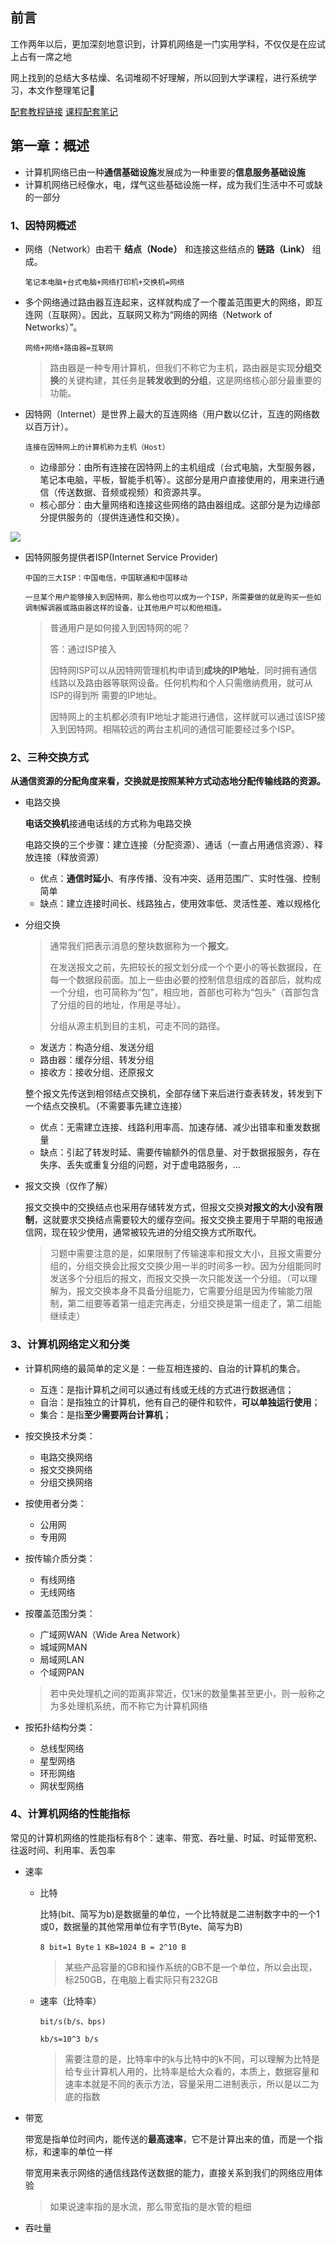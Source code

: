 ## 前言

工作两年以后，更加深刻地意识到，计算机网络是一门实用学科，不仅仅是在应试上占有一席之地

网上找到的总结大多枯燥、名词堆砌不好理解，所以回到大学课程，进行系统学习，本文作整理笔记📒

[配套教程链接](https://www.bilibili.com/video/BV1c4411d7jb/?spm_id_from=333.337.search-card.all.click&vd_source=2b211224d72ed36d88f40e2d2a243144) [课程配套笔记](https://github.com/BloothOfYouth/Computer-Network-Notes/blob/master/%E8%AE%A1%E7%AE%97%E6%9C%BA%E7%BD%91%E7%BB%9C%E7%AC%AC1%E7%AB%A0%EF%BC%88%E6%A6%82%E8%BF%B0%EF%BC%89.md)

## 第一章：概述

- 计算机网络已由一种**通信基础设施**发展成为一种重要的**信息服务基础设施**
- 计算机网络已经像水，电，煤气这些基础设施一样，成为我们生活中不可或缺的一部分

### 1、因特网概述

- 网络（Network）由若干 **结点（Node）** 和连接这些结点的 **链路（Link）** 组成。

  `笔记本电脑+台式电脑+网络打印机+交换机=网络`

- 多个网络通过路由器互连起来，这样就构成了一个覆盖范围更大的网络，即互连网（互联网）。因此，互联网又称为“网络的网络（Network of Networks）”。

  `网络+网络+路由器=互联网`

  > 路由器是一种专用计算机，但我们不称它为主机，路由器是实现**分组交换**的关键构建，其任务是**转发收到的分组**，这是网络核心部分最重要的功能。

- 因特网（Internet）是世界上最大的互连网络（用户数以亿计，互连的网络数以百万计）。

  `连接在因特网上的计算机称为主机（Host）`

  - 边缘部分：由所有连接在因特网上的主机组成（台式电脑，大型服务器，笔记本电脑，平板，智能手机等）。这部分是用户直接使用的，用来进行通信（传送数据、音频或视频）和资源共享。
  - 核心部分：由大量网络和连接这些网络的路由器组成。这部分是为边缘部分提供服务的（提供连通性和交换）。

![ ](https://github.com/BloothOfYouth/Computer-Network-Notes/raw/master/%E8%AE%A1%E7%AE%97%E6%9C%BA%E7%BD%91%E7%BB%9C%E7%AC%AC1%E7%AB%A0%EF%BC%88%E6%A6%82%E8%BF%B0%EF%BC%89.assets/20201016103744.png)

- 因特网服务提供者ISP(Internet Service Provider)

  `中国的三大ISP：中国电信，中国联通和中国移动`

  `一旦某个用户能够接入到因特网，那么他也可以成为一个ISP，所需要做的就是购买一些如调制解调器或路由器这样的设备，让其他用户可以和他相连。`

  > 普通用户是如何接入到因特网的呢？
  >
  > 答：通过ISP接入
  >
  > 因特网ISP可以从因特网管理机构申请到**成块的IP地址**，同时拥有通信线路以及路由器等联网设备。任何机构和个人只需缴纳费用，就可从ISP的得到所 需要的IP地址。
  >
  > 因特网上的主机都必须有IP地址才能进行通信，这样就可以通过该ISP接入到因特网。相隔较远的两台主机间的通信可能要经过多个ISP。

### 2、三种交换方式

**从通信资源的分配角度来看，交换就是按照某种方式动态地分配传输线路的资源。**

- 电路交换

  **电话交换机**接通电话线的方式称为电路交换

  电路交换的三个步骤：建立连接（分配资源）、通话（一直占用通信资源）、释放连接（释放资源）

  - 优点：**通信时延小**、有序传播、没有冲突、适用范围广、实时性强、控制简单
  - 缺点：建立连接时间长、线路独占，使用效率低、灵活性差、难以规格化

- 分组交换

  > 通常我们把表示消息的整块数据称为一个**报文**。
  >
  > 在发送报文之前，先把较长的报文划分成一个个更小的等长数据段，在每一个数据段前面。加上一些由必要的控制信息组成的首部后，就构成一个分组，也可简称为“包”，相应地，首部也可称为“包头”（首部包含了分组的目的地址，作用是寻址）。
  >
  > 分组从源主机到目的主机，可走不同的路径。

  - 发送方：构造分组、发送分组
  - 路由器：缓存分组、转发分组
  - 接收方：接收分组、还原报文

  整个报文先传送到相邻结点交换机，全部存储下来后进行查表转发，转发到下一个结点交换机。（不需要事先建立连接）

  - 优点：无需建立连接、线路利用率高、加速存储、减少出错率和重发数据量
  - 缺点：引起了转发时延、需要传输额外的信息量、对于数据报服务，存在失序、丢失或重复分组的问题，对于虚电路服务，...

- 报文交换（仅作了解）

  报文交换中的交换结点也采用存储转发方式，但报文交换**对报文的大小没有限制**，这就要求交换结点需要较大的缓存空间。报文交换主要用于早期的电报通信网，现在较少使用，通常被较先进的分组交换方式所取代。

  > 习题中需要注意的是，如果限制了传输速率和报文大小，且报文需要分组的，分组交换会比报文交换少用一半的时间多一秒。因为分组能同时发送多个分组后的报文，而报文交换一次只能发送一个分组。（可以理解为，报文交换本身不具备分组能力，它需要分组是因为传输能力限制，第二组要等着第一组走完再走，分组交换是第一组走了，第二组能继续走）

### 3、计算机网络定义和分类

- 计算机网络的最简单的定义是：一些互相连接的、自治的计算机的集合。

  - 互连：是指计算机之间可以通过有线或无线的方式进行数据通信；
  - 自治：是指独立的计算机，他有自己的硬件和软件，**可以单独运行使用**；
  - 集合：是指**至少需要两台计算机**；

- 按交换技术分类：

  - 电路交换网络
  - 报文交换网络
  - 分组交换网络

- 按使用者分类：

  - 公用网
  - 专用网

- 按传输介质分类：

  - 有线网络
  - 无线网络

- 按覆盖范围分类：

  - 广域网WAN（Wide Area Network）
  - 城域网MAN
  - 局域网LAN
  - 个域网PAN

  > 若中央处理机之间的距离非常近，仅1米的数量集甚至更小，则一般称之为多处理机系统，而不称它为计算机网络

- 按拓扑结构分类：
  - 总线型网络
  - 星型网络
  - 环形网络
  - 网状型网络

### 4、计算机网络的性能指标

常见的计算机网络的性能指标有8个：速率、带宽、吞吐量、时延、时延带宽积、往返时间、利用率、丢包率

- 速率

  - 比特

    比特(bit、简写为b)是数据量的单位，一个比特就是二进制数字中的一个1或0，数据量的其他常用单位有字节(Byte、简写为B)

    `8 bit=1 Byte` `1 KB=1024 B = 2^10 B`

    > 某些产品容量的GB和操作系统的GB不是一个单位，所以会出现，标250GB，在电脑上看实际只有232GB

  - 速率（比特率）

    `bit/s(b/s、bps)`

    `kb/s=10^3 b/s`

    > 需要注意的是，比特率中的k与比特中的k不同，可以理解为比特是给专业计算机人用的，比特率是给大众看的，本质上，数据容量和速率本就是不同的表示方法，容量采用二进制表示，所以是以二为底的指数

- 带宽

  带宽是指单位时间内，能传送的**最高速率**，它不是计算出来的值，而是一个指标，和速率的单位一样

  带宽用来表示网络的通信线路传送数据的能力，直接关系到我们的网络应用体验

  > 如果说速率指的是水流，那么带宽指的是水管的粗细

- 吞吐量
